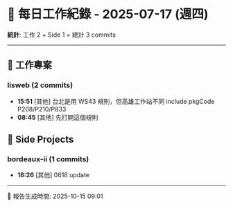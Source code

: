 # 📅 每日工作紀錄 - 2025-07-17 (週四)

**統計**: 工作 2 + Side 1 = 總計 3 commits

---

## 💼 工作專案

### lisweb (2 commits)

- **15:51** [其他] 台北是用 WS43 規則，但高雄工作站不同 include pkgCode P208/P210/P833
- **08:45** [其他] 先打開這個規則

## 🎨 Side Projects

### bordeaux-ii (1 commits)

- **18:26** [其他] 0618 update

---

📅 報告生成時間: 2025-10-15 09:01
